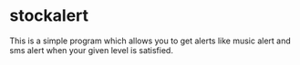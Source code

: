 # stockalert
This is a simple program which allows you to get alerts like music alert and sms alert when your given level is satisfied.
